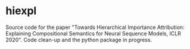 # hiexpl
Source code for the paper "Towards Hierarchical Importance Attribution: Explaining Compositional Semantics for Neural Sequence Models, ICLR 2020". Code clean-up and the python package in progress.
